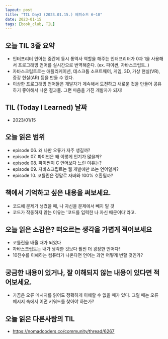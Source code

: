 ```yaml
---
layout: post
title: "TIL Day3 (2023.01.15.) 에피소드 6~10"
date: 2023-01-15
tags: [book_club, TIL]
---
```


## 오늘 TIL 3줄 요약

* 인터프리터 언어는 중간에 동시 통역사 역할을 해주는 인터프리터가 0과 1을 사용해서 프로그래밍 언어를 실시간으로 번역해준다. (ex. 파이썬, 자바스크립트..)
* 자바스크립트로는 애플리케이션, 데스크톱 소프트웨어, 게임, 3D, 가상 현실(VR), 증강 현실(AR) 등을 만들 수 있다.
* 이상한 프로그래밍 언어들은 개발자가 계속해서 도전하고 새로운 것을 만들어 공유하기 좋아해서 나온 결과물. 그런 마음을 가진 개발자가 되자!

## TIL (Today I Learned) 날짜

* 2023/01/15

## 오늘 읽은 범위

* episode 06. 왜 나만 오류가 자주 생길까?
* episode 07. 파이썬은 왜 이렇게 인기가 많을까?
* episode 08. 파이썬이 C 언어보다 느린 이유는?
* episode 09. 자바스크립트는 웹 개발에만 쓰는 언어일까?
* episode 10. 코틀린은 정말로 자바와 100% 호환될까?

## 책에서 기억하고 싶은 내용을 써보세요.

* 코드에 문제가 생겼을 때, 나 자신을 문제에서 빼지 말 것
* 코드가 작동하지 않는 이유는 '코드를 입력한 나 자신 때문이다'라고.

## 오늘 읽은 소감은? 떠오르는 생각을 가볍게 적어보세요

* 코틀린을 배울 때가 되었다
* 자바스크립트는 내가 생각한 것보다 훨씬 더 굉장한 언어다!
* 10진수를 이해하는 컴퓨터가 나온다면 언어는 과연 어떻게 변할 것인가?

## 궁금한 내용이 있거나, 잘 이해되지 않는 내용이 있다면 적어보세요.

* 가끔은 오류 메시지를 읽어도 정확하게 이해할 수 없을 때가 있다. 그럴 때는 오류 메시지 속에서 어떤 키워드를 찾아야 하는가?

## 오늘 읽은 다른사람의 TIL

* https://nomadcoders.co/community/thread/6267